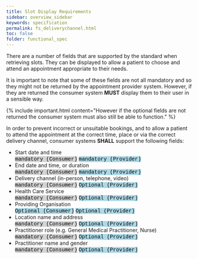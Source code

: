 ```yaml
---
title: Slot Display Requirements
sidebar: overview_sidebar
keywords: specification
permalink: fs_deliverychannel.html
toc: false
folder: functional_spec
---
```


There are a number of fields that are supported by the standard when retrieving slots. They can be displayed to allow a patient to choose and attend an appointment appropriate to their needs. 

It is important to note that some of these fields are not all mandatory and so they might not be returned by the appointment provider system. However, if they are returned the consumer system **MUST** display them to their user in a sensible way. 

{% include important.html content="However if the optional fields are not returned the consumer system must also still be able to function." %}

In order to prevent incorrect or unsuitable bookings, and to allow a patient to attend the appointment at the correct time, place or via the correct delivery channel, consumer systems **SHALL** support the following fields: 

- Start date and time 
<br><mark style="background-color: LightGray;font-family: Courier New, Courier, monospace">mandatory (Consumer)</mark> <mark style="background-color: LightBlue;font-family: Courier New, Courier, monospace">mandatory (Provider)</mark>
- End date and time, or duration 
<br><mark style="background-color: LightGray;font-family: Courier New, Courier, monospace">mandatory (Consumer)</mark> <mark style="background-color: LightBlue;font-family: Courier New, Courier, monospace">mandatory (Provider)</mark>
- Delivery channel (in-person, telephone, video) 
<br><mark style="background-color: LightGray;font-family: Courier New, Courier, monospace">mandatory (Consumer)</mark> <mark style="background-color: LightBlue;font-family: Courier New, Courier, monospace">Optional (Provider)</mark>
- Health Care Service 
<br><mark style="background-color: LightGray;font-family: Courier New, Courier, monospace">mandatory (Consumer)</mark> <mark style="background-color: LightBlue;font-family: Courier New, Courier, monospace">Optional (Provider)</mark>
- Providing Organisation 
<br></mark> <mark style="background-color: LightBlue;font-family: Courier New, Courier, monospace">Optional (Consumer)</mark> <mark style="background-color: LightBlue;font-family: Courier New, Courier, monospace">Optional (Provider)</mark>
- Location name and address 
<br><mark style="background-color: LightGray;font-family: Courier New, Courier, monospace">mandatory (Consumer)</mark> <mark style="background-color: LightBlue;font-family: Courier New, Courier, monospace">Optional (Provider)</mark>
- Practitioner role (e.g. General Medical Practitioner, Nurse) 
<br><mark style="background-color: LightGray;font-family: Courier New, Courier, monospace">mandatory (Consumer)</mark> <mark style="background-color: LightBlue;font-family: Courier New, Courier, monospace">Optional (Provider)</mark>
- Practitioner name and gender 
<br><mark style="background-color: LightGray;font-family: Courier New, Courier, monospace">mandatory (Consumer)</mark> <mark style="background-color: LightBlue;font-family: Courier New, Courier, monospace">Optional (Provider)</mark>
